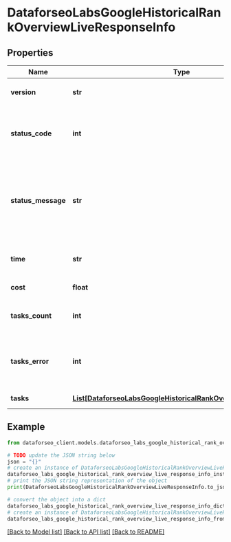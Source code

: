 # DataforseoLabsGoogleHistoricalRankOverviewLiveResponseInfo


## Properties

Name | Type | Description | Notes
------------ | ------------- | ------------- | -------------
**version** | **str** | the current version of the API | [optional] 
**status_code** | **int** | general status code you can find the full list of the response codes here | [optional] 
**status_message** | **str** | general informational message you can find the full list of general informational messages here | [optional] 
**time** | **str** | total execution time, seconds | [optional] 
**cost** | **float** | total tasks cost, USD | [optional] 
**tasks_count** | **int** | the number of tasks in the tasks array | [optional] 
**tasks_error** | **int** | the number of tasks in the tasks array returned with an error | [optional] 
**tasks** | [**List[DataforseoLabsGoogleHistoricalRankOverviewLiveTaskInfo]**](DataforseoLabsGoogleHistoricalRankOverviewLiveTaskInfo.md) | array of tasks | [optional] 

## Example

```python
from dataforseo_client.models.dataforseo_labs_google_historical_rank_overview_live_response_info import DataforseoLabsGoogleHistoricalRankOverviewLiveResponseInfo

# TODO update the JSON string below
json = "{}"
# create an instance of DataforseoLabsGoogleHistoricalRankOverviewLiveResponseInfo from a JSON string
dataforseo_labs_google_historical_rank_overview_live_response_info_instance = DataforseoLabsGoogleHistoricalRankOverviewLiveResponseInfo.from_json(json)
# print the JSON string representation of the object
print(DataforseoLabsGoogleHistoricalRankOverviewLiveResponseInfo.to_json())

# convert the object into a dict
dataforseo_labs_google_historical_rank_overview_live_response_info_dict = dataforseo_labs_google_historical_rank_overview_live_response_info_instance.to_dict()
# create an instance of DataforseoLabsGoogleHistoricalRankOverviewLiveResponseInfo from a dict
dataforseo_labs_google_historical_rank_overview_live_response_info_from_dict = DataforseoLabsGoogleHistoricalRankOverviewLiveResponseInfo.from_dict(dataforseo_labs_google_historical_rank_overview_live_response_info_dict)
```
[[Back to Model list]](../README.md#documentation-for-models) [[Back to API list]](../README.md#documentation-for-api-endpoints) [[Back to README]](../README.md)


